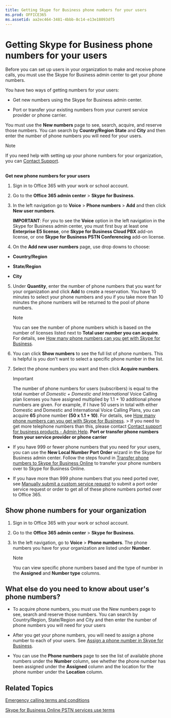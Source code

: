 ```yaml
---
title: Getting Skype for Business phone numbers for your users
ms.prod: OFFICE365
ms.assetid: aa2ec464-3481-4bbb-8c14-e13e18093df5
---
```



# Getting Skype for Business phone numbers for your users

Before you can set up users in your organization to make and receive phone calls, you must use the Skype for Business admin center to get your phone numbers.
  
    
    

You have two ways of getting numbers for your users:
- Get new numbers using the Skype for Business admin center.
    
  
- Port or transfer your existing numbers from your current service provider or phone carrier.
    
  
You must use the **New numbers** page to see, search, acquire, and reserve those numbers. You can search by **Country/Region** **State** and **City** and then enter the number of phone numbers you will need for your users.
> [!NOTE]
> If you need help with setting up your phone numbers for your organization, you can  [Contact Support](https://support.office.com/en-us/article/Contact-Office-365-for-business-support-Admin-Help-32a17ca7-6fa0-4870-8a8d-e25ba4ccfd4b?ui=en-US&amp;rs=en-US&amp;ad=US). 
  
    
    


## 

 **Get new phone numbers for your users**
  
    
    

1. Sign in to Office 365 with your work or school account.
    
  
2. Go to the **Office 365 admin center** > **Skype for Business**.
    
  
3. In the left navigation go to **Voice** > **Phone numbers** > **Add** and then click **New user numbers**.
    
    **IMPORTANT**: For you to see the **Voice** option in the left navigation in the Skype for Business admin center, you must first buy at least one **Enterprise E5 license**, one **Skype for Business Cloud PBX** add-on license, or one **Skype for Business PSTN Conferencing** add-on license.
    
  
4. On the **Add new user numbers** page, use drop downs to choose:
    
  - **Country/Region**
    
  
  - **State/Region**
    
  
  - **City**
    
  
5. Under **Quantity**, enter the number of phone numbers that you want for your organization and click **Add** to create a reservation. You have 10 minutes to select your phone numbers and you if you take more than 10 minutes the phone numbers will be returned to the pool of phone numbers.
    
    > [!NOTE]
      > You can see the number of phone numbers which is based on the number of licenses listed next to **Total user number you can acquire**. For details, see  [How many phone numbers can you get with Skype for Business](how-many-phone-numbers-can-you-get-with-skype-for-business.md). 
6. You can click **Show numbers** to see the full list of phone numbers. This is helpful is you don't want to select a specific phone number in the list.
    
  
7. Select the phone numbers you want and then click **Acquire numbers**.
    
    > [!IMPORTANT]
      > The number of phone numbers for users (subscribers) is equal to the total number of  *Domestic + Domestic and International*  Voice Calling plan licenses you have assigned multiplied by 1.1 + 10 additional phone numbers are given. For example, if I have 50 users in total with either Domestic and Domestic and International Voice Calling Plans, you can acquire **65** phone number **(50 x 1.1 + 10)**. For details, see [How many phone numbers can you get with Skype for Business](how-many-phone-numbers-can-you-get-with-skype-for-business.md). > If you need to get more telephone numbers than this, please contact  [Contact support for business products - Admin Help](http://technet.microsoft.com/library/32a17ca7-6fa0-4870-8a8d-e25ba4ccfd4b%28Office.14%29.aspx). 
 **Port or transfer phone numbers from your service provider or phone carrier**
  
    
    

- If you have 999 or fewer phone numbers that you need for your users, you can use the **New Local Number Port Order** wizard in the Skype for Business admin center. Follow the steps found in [Transfer phone numbers to Skype for Business Online](transfer-phone-numbers-to-skype-for-business-online.md) to transfer your phone numbers over to Skype for Business Online.
    
  
- If you have more than 999 phone numbers that you need ported over, see  [Manually submit a custom service request](manually-submit-a-custom-service-request.md) to submit a port order service request or order to get all of these phone numbers ported over to Office 365.
    
  

## Show phone numbers for your organization


1. Sign in to Office 365 with your work or school account.
    
  
2. Go to the **Office 365 admin center** > **Skype for Business**.
    
  
3. In the left navigation, go to **Voice** > **Phone numbers**. The phone numbers you have for your organization are listed under **Number**.
    
    > [!NOTE]
      > You can view specific phone numbers based and the type of number in the **Assigned** and **Number type** columns.

## What else do you need to know about user's phone numbers?


- To acquire phone numbers, you must use the New numbers page to see, search and reserve those numbers. You can search by Country/Region, State/Region and City and then enter the number of phone numbers you will need for your users
    
  
- After you get your phone numbers, you will need to assign a phone number to each of your users. See  [Assign a phone number in Skype for Business](assign-a-phone-number-in-skype-for-business.md).
    
  
- You can use the **Phone numbers** page to see the list of available phone numbers under the **Number** column, see whether the phone number has been assigned under the **Assigned** column and the location for the phone number under the **Location** column.
    
  

## Related Topics

 [Emergency calling terms and conditions](emergency-calling-terms-and-conditions.md)
  
    
    
 [Skype for Business Online PSTN services use terms](skype-for-business-online-pstn-services-use-terms.md)
  
    
    

